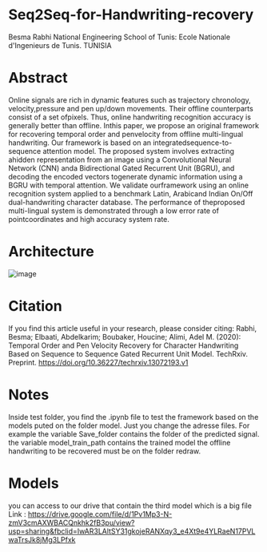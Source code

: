 # Seq2Seq-for-Handwriting-recovery

Besma Rabhi National Engineering School of Tunis: Ecole Nationale d'Ingenieurs de Tunis. TUNISIA
# Abstract
Online signals are rich in dynamic features such as trajectory chronology, velocity,pressure and pen up/down movements. Their offline counterparts consist of a set ofpixels. Thus, online handwriting recognition accuracy is generally better than offline. Inthis paper, we propose an original framework for recovering temporal order and penvelocity from offline multi-lingual handwriting. Our framework is based on an integratedsequence-to-sequence attention model. The proposed system involves extracting ahidden representation from an image using a Convolutional Neural Network (CNN) anda Bidirectional Gated Recurrent Unit (BGRU), and decoding the encoded vectors togenerate dynamic information using a BGRU with temporal attention. We validate ourframework using an online recognition system applied to a benchmark Latin, Arabicand Indian On/Off dual-handwriting character database. The performance of theproposed multi-lingual system is demonstrated through a low error rate of pointcoordinates and high accuracy system rate.
# Architecture
![image](https://user-images.githubusercontent.com/23113833/119678842-c60ab000-be37-11eb-953c-f720fccd8e87.png)

# Citation

If you find this article useful in your research, please consider citing:
Rabhi, Besma; Elbaati, Abdelkarim; Boubaker, Houcine; Alimi, Adel M. (2020): Temporal Order and Pen Velocity Recovery for Character Handwriting Based on Sequence to Sequence Gated Recurrent Unit Model. TechRxiv. Preprint. https://doi.org/10.36227/techrxiv.13072193.v1 

# Notes
Inside test folder, you find the .ipynb file to test the framework based on the models puted on the folder model.
Just you change the adresse files. For example the variable Save_folder contains the folder of the predicted signal.
the variable model_train_path contains the trained model
the offline handwriting to be recovered must be on the folder redraw.

# Models
you can access to our drive that contain the third model which is a big file
Link : https://drive.google.com/file/d/1Pv1Mp3-N-zmV3cmAXWBACQnkhk2fB3pu/view?usp=sharing&fbclid=IwAR3LAltSY31gkojeRANXqy3_e4Xt9e4YLRaeN17PVLwaTrsJk8jMg3LPfxk
